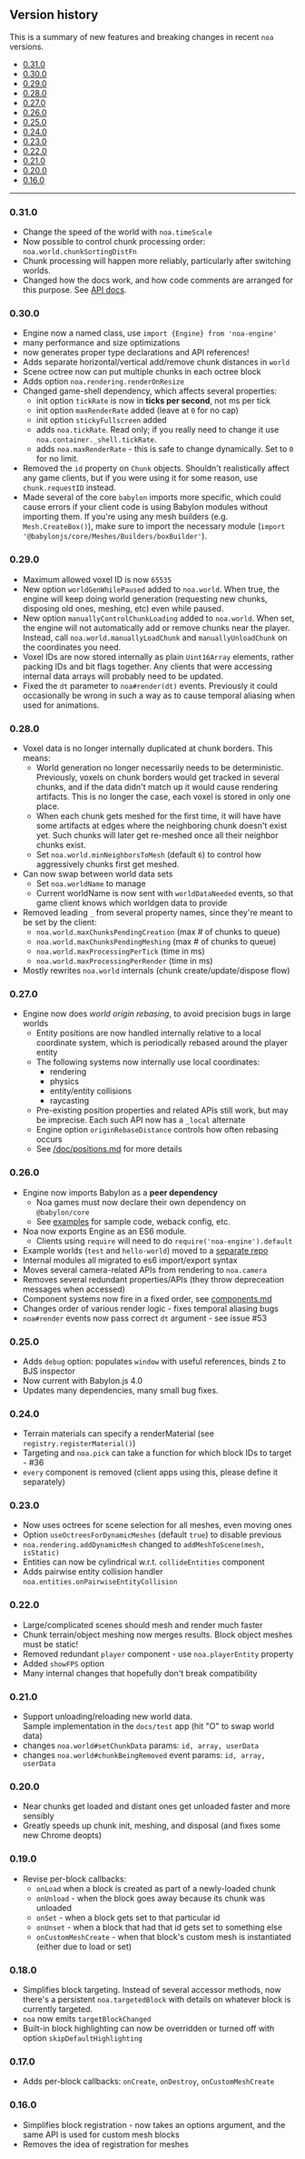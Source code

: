 
## Version history

This is a summary of new features and breaking changes in recent `noa` versions.

 * [0.31.0](#0310)
 * [0.30.0](#0300)
 * [0.29.0](#0290)
 * [0.28.0](#0280)
 * [0.27.0](#0270)
 * [0.26.0](#0260)
 * [0.25.0](#0250)
 * [0.24.0](#0240)
 * [0.23.0](#0230)
 * [0.22.0](#0220)
 * [0.21.0](#0210)
 * [0.20.0](#0200)
 * [0.16.0](#0160)


----

### 0.31.0

   * Change the speed of the world with `noa.timeScale`
   * Now possible to control chunk processing order: `noa.world.chunkSortingDistFn`
   * Chunk processing will happen more reliably, particularly after switching worlds.
   * Changed how the docs work, and how code comments are arranged for this purpose. See [API docs](https://fenomas.github.io/noa/API/).


### 0.30.0

   * Engine now a named class, use `import {Engine} from 'noa-engine'`
   * many performance and size optimizations
   * now generates proper type declarations and API references!
   * Adds separate horizontal/vertical add/remove chunk distances in `world`
   * Scene octree now can put multiple chunks in each octree block
   * Adds option `noa.rendering.renderOnResize`
   * Changed game-shell dependency, which affects several properties:
     * init option `tickRate` is now in **ticks per second**, not ms per tick
     * init option `maxRenderRate` added (leave at `0` for no cap)
     * init option `stickyFullscreen` added
     * adds `noa.tickRate`. Read only; if you really need to change it use `noa.container._shell.tickRate`.
     * adds `noa.maxRenderRate` - this is safe to change dynamically. Set to `0` for no limit.
   * Removed the `id` property on `Chunk` objects. Shouldn't realistically affect any game clients, but if you were using it for some reason, use `chunk.requestID` instead.
   * Made several of the core `babylon` imports more specific, which could cause errors if your client code is using Babylon modules without importing them. If you're using any mesh builders (e.g. `Mesh.CreateBox()`), make sure to import the necessary module (`import '@babylonjs/core/Meshes/Builders/boxBuilder'`).

### 0.29.0

   * Maximum allowed voxel ID is now `65535`
   * New option `worldGenWhilePaused` added to `noa.world`. When true, the engine will keep doing world generation (requesting new chunks, disposing old ones, meshing, etc) even while paused.
   * New option `manuallyControlChunkLoading` added to `noa.world`. When set, the engine will not automatically add or remove chunks near the player. Instead, call `noa.world.manuallyLoadChunk` and `manuallyUnloadChunk` on the coordinates you need.
   * Voxel IDs are now stored internally as plain `Uint16Array` elements, rather packing IDs and bit flags together. Any clients that were accessing internal data arrays will probably need to be updated.
   * Fixed the `dt` parameter to `noa#render(dt)` events. Previously it could occasionally be wrong in such a way as to cause temporal aliasing when used for animations.     


### 0.28.0

   * Voxel data is no longer internally duplicated at chunk borders. This means:
     * World generation no longer necessarily needs to be deterministic. Previously, voxels on chunk borders would get tracked in several chunks, and if the data didn't match up it would cause rendering artifacts. This is no longer the case, each voxel is stored in only one place.
     * When each chunk gets meshed for the first time, it will have have some artifacts at edges where the neighboring chunk doesn't exist yet. Such chunks will later get re-meshed once all their neighbor chunks exist.
     * Set `noa.world.minNeighborsToMesh` (default `6`) to control how aggressively chunks first get meshed.
   * Can now swap between world data sets
     * Set `noa.worldName` to manage
     * Current worldName is now sent with `worldDataNeeded` events, so that 
       game client knows which worldgen data to provide
   * Removed leading `_` from several property names, since they're meant to be set by the client:
      * `noa.world.maxChunksPendingCreation` (max # of chunks to queue)
      * `noa.world.maxChunksPendingMeshing` (max # of chunks to queue)
      * `noa.world.maxProcessingPerTick` (time in ms)
      * `noa.world.maxProcessingPerRender` (time in ms)
   * Mostly rewrites `noa.world` internals (chunk create/update/dispose flow)


### 0.27.0

   * Engine now does *world origin rebasing*, to avoid precision bugs in large worlds
     * Entity positions are now handled internally relative to a local coordinate system, which is periodically rebased around the player entity
     * The following systems now internally use local coordinates:
       * rendering
       * physics
       * entity/entity collisions
       * raycasting
     * Pre-existing position properties and related APIs still work, but may be imprecise. Each such API now has a `_local` alternate
     * Engine option `originRebaseDistance` controls how often rebasing occurs
     * See [/doc/positions.md](positions.md) for more details


### 0.26.0

   * Engine now imports Babylon as a **peer dependency** 
     * Noa games must now declare their own dependency on `@babylon/core`
     * See [examples](https://github.com/fenomas/noa-examples) for sample code, weback config, etc.
   * Noa now exports Engine as an ES6 module. 
     * Clients using `require` will need to do `require('noa-engine').default`
   * Example worlds (`test` and `hello-world`) moved to a [separate repo](https://github.com/fenomas/noa-examples)
   * Internal modules all migrated to es6 import/export syntax
   * Moves several camera-related APIs from rendering to `noa.camera`
   * Removes several redundant properties/APIs (they throw depreceation messages when accessed)
   * Component systems now fire in a fixed order, see [components.md](components.md)
   * Changes order of various render logic - fixes temporal aliasing bugs
   * `noa#render` events now pass correct `dt` argument - see issue #53

### 0.25.0

   * Adds `debug` option: populates `window` with useful references, binds `Z` to BJS inspector
   * Now current with Babylon.js 4.0
   * Updates many dependencies, many small bug fixes.

### 0.24.0

   * Terrain materials can specify a renderMaterial (see `registry.registerMaterial()`)
   * Targeting and `noa.pick` can take a function for which block IDs to target - #36
   * `every` component is removed (client apps using this, please define it separately)

### 0.23.0

   * Now uses octrees for scene selection for all meshes, even moving ones
   * Option `useOctreesForDynamicMeshes` (default `true`) to disable previous
   * `noa.rendering.addDynamicMesh` changed to `addMeshToScene(mesh, isStatic)`
   * Entities can now be cylindrical w.r.t. `collideEntities` component
   * Adds pairwise entity collision handler `noa.entities.onPairwiseEntityCollision`

### 0.22.0

   * Large/complicated scenes should mesh and render much faster
   * Chunk terrain/object meshing now merges results. Block object meshes must be static!
   * Removed redundant `player` component - use `noa.playerEntity` property
   * Added `showFPS` option
   * Many internal changes that hopefully don't break compatibility

### 0.21.0

   * Support unloading/reloading new world data.  
     Sample implementation in the `docs/test` app (hit "O" to swap world data)
   * changes `noa.world#setChunkData` params: `id, array, userData`
   * changes `noa.world#chunkBeingRemoved` event params: `id, array, userData`

### 0.20.0

   * Near chunks get loaded and distant ones get unloaded faster and more sensibly
   * Greatly speeds up chunk init, meshing, and disposal (and fixes some new Chrome deopts)

### 0.19.0

   * Revise per-block callbacks:
     * `onLoad` when a block is created as part of a newly-loaded chunk  
     * `onUnload` - when the block goes away because its chunk was unloaded
     * `onSet` - when a block gets set to that particular id
     * `onUnset` - when a block that had that id gets set to something else
     * `onCustomMeshCreate` - when that block's custom mesh is instantiated (either due to load or set)

### 0.18.0

   * Simplifies block targeting. Instead of several accessor methods, now there's a persistent `noa.targetedBlock` with details on whatever block is currently targeted.
   * `noa` now emits `targetBlockChanged`
   * Built-in block highlighting can now be overridden or turned off with option `skipDefaultHighlighting`

### 0.17.0

   * Adds per-block callbacks: `onCreate`, `onDestroy`, `onCustomMeshCreate`

### 0.16.0

   * Simplifies block registration - now takes an options argument, and the same API is used for custom mesh blocks
   * Removes the idea of registration for meshes
